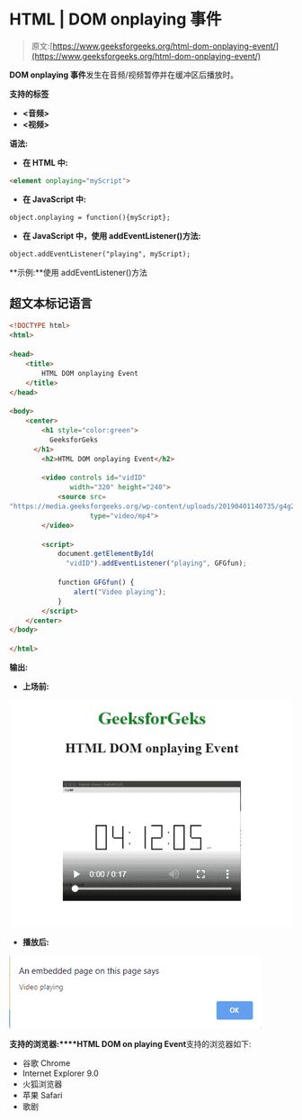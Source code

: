 # HTML | DOM onplaying 事件

> 原文:[https://www.geeksforgeeks.org/html-dom-onplaying-event/](https://www.geeksforgeeks.org/html-dom-onplaying-event/)

**DOM onplaying 事件**发生在音频/视频暂停并在缓冲区后播放时。

**支持的标签**

*   **<音频>**
*   **<视频>**

**语法:**

*   **在 HTML 中:**

```html
<element onplaying="myScript">
```

*   **在 JavaScript 中:**

```html
object.onplaying = function(){myScript};
```

*   **在 JavaScript 中，使用 addEventListener()方法:**

```html
object.addEventListener("playing", myScript);
```

**示例:**使用 addEventListener()方法

## 超文本标记语言

```html
<!DOCTYPE html>
<html>

<head>
    <title>
        HTML DOM onplaying Event
    </title>
</head>

<body>
    <center>
        <h1 style="color:green">
          GeeksforGeks
      </h1>
        <h2>HTML DOM onplaying Event</h2>

        <video controls id="vidID"
               width="320" height="240">
            <source src=
"https://media.geeksforgeeks.org/wp-content/uploads/20190401140735/g4g2.mp4"
                    type="video/mp4">
        </video>

        <script>
            document.getElementById(
              "vidID").addEventListener("playing", GFGfun);

            function GFGfun() {
                alert("Video playing");
            }
        </script>
    </center>
</body>

</html>
```

**输出:**

*   **上场前:**

![](img/58343c22e60652bf236abe31d4502a0a.png)

*   **播放后:**

![](img/3d060793d14128f111f3c9dee139de06.png)

**支持的浏览器:****HTML DOM on playing Event**支持的浏览器如下:

*   谷歌 Chrome
*   Internet Explorer 9.0
*   火狐浏览器
*   苹果 Safari
*   歌剧